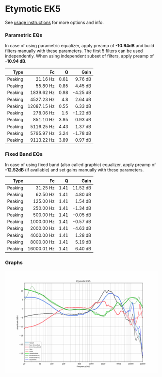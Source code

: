 # Etymotic EK5
See [usage instructions](https://github.com/jaakkopasanen/AutoEq#usage) for more options and info.

### Parametric EQs
In case of using parametric equalizer, apply preamp of **-10.94dB** and build filters manually
with these parameters. The first 5 filters can be used independently.
When using independent subset of filters, apply preamp of **-10.94 dB**.

| Type    | Fc          |    Q | Gain     |
|--------:|------------:|-----:|---------:|
| Peaking | 21.16 Hz    | 0.61 | 9.76 dB  |
| Peaking | 55.80 Hz    | 0.85 | 4.45 dB  |
| Peaking | 1839.62 Hz  | 0.98 | -4.25 dB |
| Peaking | 4527.23 Hz  | 4.8  | 2.64 dB  |
| Peaking | 12087.15 Hz | 0.55 | 6.33 dB  |
| Peaking | 278.06 Hz   | 1.5  | -1.22 dB |
| Peaking | 851.10 Hz   | 3.95 | 0.93 dB  |
| Peaking | 5116.25 Hz  | 4.43 | 1.37 dB  |
| Peaking | 5795.97 Hz  | 3.24 | -1.78 dB |
| Peaking | 9113.22 Hz  | 3.89 | 0.97 dB  |

### Fixed Band EQs
In case of using fixed band (also called graphic) equalizer, apply preamp of **-12.52dB**
(if available) and set gains manually with these parameters.

| Type    | Fc          |    Q | Gain     |
|--------:|------------:|-----:|---------:|
| Peaking | 31.25 Hz    | 1.41 | 11.52 dB |
| Peaking | 62.50 Hz    | 1.41 | 4.80 dB  |
| Peaking | 125.00 Hz   | 1.41 | 1.54 dB  |
| Peaking | 250.00 Hz   | 1.41 | -1.34 dB |
| Peaking | 500.00 Hz   | 1.41 | -0.05 dB |
| Peaking | 1000.00 Hz  | 1.41 | -0.57 dB |
| Peaking | 2000.00 Hz  | 1.41 | -4.63 dB |
| Peaking | 4000.00 Hz  | 1.41 | 1.28 dB  |
| Peaking | 8000.00 Hz  | 1.41 | 5.19 dB  |
| Peaking | 16000.01 Hz | 1.41 | 6.40 dB  |

### Graphs
![](./Etymotic%20EK5.png)